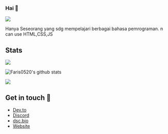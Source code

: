 ### Hai 🗿
![](https://cdn.discordapp.com/attachments/817641073874305044/836104912051241020/tenor_9.gif)

Hanya Seseorang yang sdg mempelajari berbagai bahasa pemrograman.
n can use HTML,CSS,JS
<!--
Hello There 🗿
-->
## Stats
![](https://komarev.com/ghpvc/?username=Faris0520&label=Pengunjung)

![Faris0520's github stats](https://github-readme-stats.vercel.app/api?username=faris0520&show_icons=true&theme=radical)


<a href="https://myanimelist.net/profile/Faris0520">
<img src="https://malsignature.com/?/view?username=Faris0520&style=normal"></a>

## Get in touch 🤳
 - [Dev.to](https://dev.to/faris0520)
 - [Discord](https://discord.com/users/695817459206324265)
 - [dsc.bio](https://dsc.bio/farisdaffa)
 - [Website](https://bit.ly/faris0520w)
<!--
## Discord
[![FarisDaffa Discord](https://cdn.discordapp.com/attachments/817641073874305044/833639453725032488/1618825477362.jpg)](https://discord.com/users/695817459206324265)
-->
